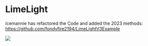# LimeLight
icemannie has refactored the Code and added the 2023 methods:
https://github.com/fondyfire2194/LimeLightV3Example


[![](https://jitpack.io/v/cpapplefamily/LimeLight.svg)](https://jitpack.io/#cpapplefamily/LimeLight)
